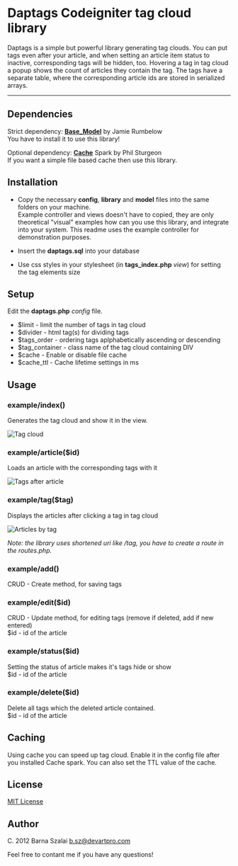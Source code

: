 # Daptags Codeigniter tag cloud library

Daptags is a simple but powerful library generating tag clouds. You can put tags even after your article, and when setting an article item status to inactive, corresponding tags will be hidden, too. Hovering a tag in tag cloud a popup shows the count of articles they contain the tag. The tags have a separate table, where the corresponding article ids are stored in serialized arrays.

***

## Dependencies

Strict dependency: [__Base_Model__](https://github.com/jamierumbelow/codeigniter-base-model) by Jamie Rumbelow  
You have to install it to use this library!

Optional dependency: [__Cache__](http://getsparks.org/packages/cache) Spark by Phil Sturgeon  
If you want a simple file based cache then use this library.

## Installation

* Copy the necessary __config__, __library__ and __model__ files into the same folders on your machine.  
Example controller and views doesn't have to copied, they are only theoretical "visual" examples how can you use this library, and integrate into your system. This readme uses the example controller for demonstration purposes.

* Insert the __daptags.sql__ into your database

* Use css styles in your stylesheet (in __tags_index.php__ _view_) for setting the tag elements size

## Setup

Edit the __daptags.php__ _config_ file.

* $limit - limit the number of tags in tag cloud  
* $divider - html tag(s) for dividing tags  
* $tags_order - ordering tags aplphabetically ascending or descending  
* $tag_container - class name of the tag cloud containing DIV  
* $cache - Enable or disable file cache  
* $cache_ttl - Cache lifetime settings in ms

## Usage

### example/index()

Generates the tag cloud and show it in the view.

![Tag cloud](http://devartpro.com/assets/daptags01.jpg "Tag cloud")

### example/article($id)

Loads an article with the corresponding tags with it

![Tags after article](http://devartpro.com/assets/daptags02.jpg "Tags after article")

### example/tag($tag)

Displays the articles after clicking a tag in tag cloud

![Articles by tag](http://devartpro.com/assets/daptags03.jpg "Articles by tag")  

_Note: the library uses shortened uri like /tag, you have to create a route in the routes.php._

### example/add()

CRUD - Create method, for saving tags

### example/edit($id)

CRUD - Update method, for editing tags (remove if deleted, add if new entered)  
$id - id of the article

### example/status($id)

Setting the status of article makes it's tags hide or show  
$id - id of the article

### example/delete($id)

Delete all tags which the deleted article contained.  
$id - id of the article

## Caching

Using cache you can speed up tag cloud. Enable it in the config file after you installed Cache spark.
You can also set the TTL value of the cache.

## License 

[MIT License](http://www.opensource.org/licenses/MIT)

## Author

C. 2012 Barna Szalai <b.sz@devartpro.com>

Feel free to contant me if you have any questions!



